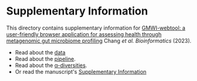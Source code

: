 # Supplementary Information
This directory contains supplementary information for 
[GMWI-webtool: a user-friendly browser application for assessing health through metagenomic gut microbiome profiling](https://doi.org/10.1093/bioinformatics/btad061)
Chang *et al.* *Bioinformatics* (2023).

* Read about the [data](https://github.com/danielchang2002/GMWI-webtool/tree/main/supplementary/data)
* Read about the [pipeline](https://github.com/danielchang2002/GMWI-webtool/tree/main/supplementary/pipeline).
* Read about the [α-diversities](https://github.com/danielchang2002/GMWI-webtool/tree/main/supplementary/diversity).
* Or read the manuscript's [Supplementary Information](https://github.com/danielchang2002/GMWI-webtool/tree/main/supplementary/supplementary_v8.pdf)
